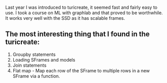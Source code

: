 Last year I was introduced to turicreate, it seemed fast and fairly easy to use.
I took a course on ML with graphlab and that proved to be worthwhile. It works very well with the SSD as it has scalable frames.

## The most interesting thing that I found in the turicreate:
1. Groupby statements
2. Loading SFrames and models
3. Join statements
4. Flat map - Map each row of the SFrame to multiple rows in a new SFrame via a function.

